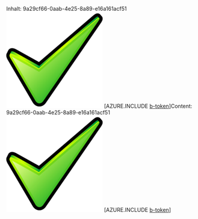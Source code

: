 <span data-ttu-id="662b3-101">Inhalt: 9a29cf66-0aab-4e25-8a89-e16a161acf51![Bild](d65725ac-8721-4961-b52f-217bec7fe504.png)
[AZURE.INCLUDE [b-token](5dab9c71-0cab-45ef-a93a-f3af0a680771.md)]</span><span class="sxs-lookup"><span data-stu-id="662b3-101">Content: 9a29cf66-0aab-4e25-8a89-e16a161acf51![image](d65725ac-8721-4961-b52f-217bec7fe504.png)
[AZURE.INCLUDE [b-token](5dab9c71-0cab-45ef-a93a-f3af0a680771.md)]</span></span>
